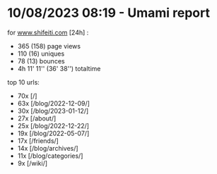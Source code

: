 # 10/08/2023 08:19 - Umami report
for www.shifeiti.com [24h] :

 - 365 (158) page views
 - 110 (16) uniques
 - 78 (13) bounces
 - 4h 11' 11'' (36' 38'') totaltime


top 10 urls:
 - 70x [/]
 - 63x [/blog/2022-12-09/]
 - 30x [/blog/2023-01-12/]
 - 27x [/about/]
 - 25x [/blog/2022-12-22/]
 - 19x [/blog/2022-05-07/]
 - 17x [/friends/]
 - 14x [/blog/archives/]
 - 11x [/blog/categories/]
 - 9x [/wiki/]


